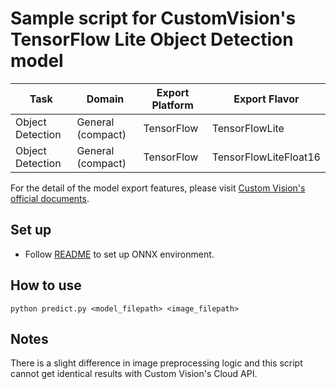 # Sample script for CustomVision's TensorFlow Lite Object Detection model

| Task | Domain | Export Platform | Export Flavor |
|------|--------|-----------------|---------------|
| Object Detection | General (compact) | TensorFlow | TensorFlowLite |
| Object Detection | General (compact) | TensorFlow | TensorFlowLiteFloat16 |


For the detail of the model export features, please visit [Custom Vision's official documents](https://docs.microsoft.com/en-us/azure/cognitive-services/custom-vision-service/).

## Set up
- Follow [README](../README.md) to set up ONNX environment.

## How to use
```
python predict.py <model_filepath> <image_filepath>
```

## Notes
There is a slight difference in image preprocessing logic and this script cannot get identical results with Custom Vision's Cloud API.
